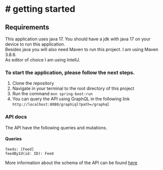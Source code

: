 # # getting started

## Requirements

This application uses java 17. You should have a jdk with java 17 on your device to run this application.  
Besides java you will also need Maven to run this project. I am using Maven 3.8.6.  
As editor of choice I am using IntellJ.

### To start the application, please follow the next steps.

1. Clone the repository
2. Navigate in your terminal to the root directory of this project
3. Run the command `mvn spring-boot:run`
4. You can query the API using GraphQL in the following link `http://localhost:8080/graphiql?path=/graphql`

### API docs

The API have the following queries and mutations.

#### Queries

    feeds: [Feed]
    feedById(id: ID): Feed

More information about the schema of the API can be found [here](src/main/resources/graphql/schema.graphqls)

